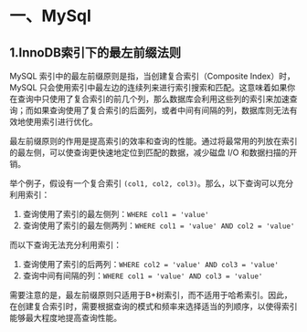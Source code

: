 # 一、MySql

## 1.InnoDB索引下的最左前缀法则
MySQL 索引中的最左前缀原则是指，当创建复合索引（Composite Index）时，MySQL 只会使用索引中最左边的连续列来进行索引搜索和匹配。这意味着如果你在查询中只使用了复合索引的前几个列，那么数据库会利用这些列的索引来加速查询；而如果查询使用了复合索引的后面列，或者中间有间隔的列，数据库则无法有效地使用索引进行优化。

最左前缀原则的作用是提高索引的效率和查询的性能。通过将最常用的列放在索引的最左侧，可以使查询更快速地定位到匹配的数据，减少磁盘 I/O 和数据扫描的开销。

举个例子，假设有一个复合索引 `(col1, col2, col3)`。那么，以下查询可以充分利用索引：

1. 查询使用了索引的最左侧列：`WHERE col1 = 'value'`
2. 查询使用了索引的最左侧两列：`WHERE col1 = 'value' AND col2 = 'value'`

而以下查询无法充分利用索引：

1. 查询使用了索引的后两列：`WHERE col2 = 'value' AND col3 = 'value'`
2. 查询中间有间隔的列：`WHERE col1 = 'value' AND col3 = 'value'`

需要注意的是，最左前缀原则只适用于B+树索引，而不适用于哈希索引。因此，在创建复合索引时，需要根据查询的模式和频率来选择适当的列顺序，以使得索引能够最大程度地提高查询性能。


